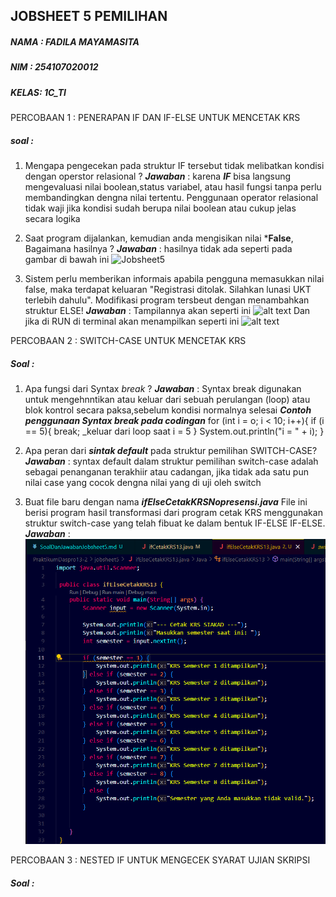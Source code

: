 ## JOBSHEET 5 PEMILIHAN

##### NAMA : FADILA MAYAMASITA
##### NIM  : 254107020012
##### KELAS: 1C_TI


PERCOBAAN 1 : PENERAPAN IF DAN IF-ELSE UNTUK MENCETAK KRS
##### soal :
1. Mengapa pengecekan pada struktur IF tersebut tidak melibatkan kondisi dengan operstor relasional ?
***Jawaban*** : 
   karena ***IF*** bisa langsung mengevaluasi nilai boolean,status variabel, atau hasil fungsi tanpa perlu membandingkan dengna nilai tertentu. Penggunaan operator relasional tidak waji jika kondisi sudah berupa nilai boolean atau cukup jelas secara logika

2. Saat program dijalankan, kemudian anda mengisikan nilai ***False**, Bagaimana hasilnya ?
***Jawaban*** :
 hasilnya tidak ada seperti pada gambar di bawah ini 
 ![Jobsheet5](<Screenshot 2025-10-07 200943.png>)

 3. Sistem perlu memberikan informais apabila pengguna memasukkan nilai false, maka terdapat keluaran "Registrasi ditolak. Silahkan lunasi UKT terlebih dahulu". Modifikasi program tersbeut dengan menambahkan struktur ELSE!
 ***Jawaban*** :
 Tampilannya akan seperti ini 
![alt text](<Screenshot 2025-10-08 110133.png>)
Dan jika di RUN di terminal akan menampilkan seperti ini 
![alt text](image-1.png)


PERCOBAAN 2 : SWITCH-CASE UNTUK MENCETAK KRS
##### Soal :
1. Apa fungsi dari Syntax _break_ ?
***Jawaban*** :
Syntax break digunakan untuk mengehnntikan atau keluar dari sebuah perulangan (loop) atau blok kontrol secara paksa,sebelum kondisi normalnya selesai
***Contoh penggunaan Syntax break pada codingan***
for (int i = o; i < 10; i++){
   if (i == 5){
      break; _keluar dari loop saat i = 5
   }
   System.out.println("i = " + i); 
}

2. Apa peran dari ***sintak default*** pada struktur pemilihan SWITCH-CASE?
***Jawaban*** :
syntax default dalam struktur pemilihan switch-case adalah sebagai penanganan terakhiir atau cadangan, jika tidak ada satu pun nilai case yang cocok dengna nilai yang di uji oleh switch

3. Buat file baru dengan nama ***ifElseCetakKRSNopresensi.java*** File ini berisi program hasil transformasi dari program cetak KRS menggunakan struktur switch-case yang telah fibuat ke dalam bentuk IF-ELSE IF-ELSE.
***Jawaban*** :
![alt text](<Screenshot 2025-10-08 150438.png>)


PERCOBAAN 3 : NESTED IF UNTUK MENGECEK SYARAT UJIAN SKRIPSI
##### Soal :




